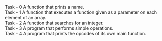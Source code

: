 Task - 0 A function that prints a name.<br>
Task - 1 A function that executes a function given as a parameter on each element of an array.<br>
Task - 2 A function that searches for an integer.<br>
Task - 3 A program that performs simple operations.<br>
Task - 4 A program that prints the opcodes of its own main function. <br>
